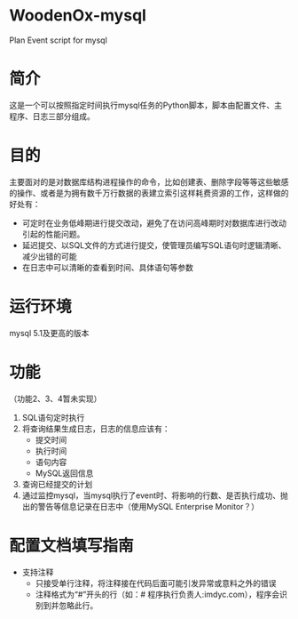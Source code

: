 # WoodenOx-mysql
Plan Event script for mysql
# 简介
这是一个可以按照指定时间执行mysql任务的Python脚本，脚本由配置文件、主程序、日志三部分组成。
# 目的
主要面对的是对数据库结构进程操作的命令，比如创建表、删除字段等等这些敏感的操作、或者是为拥有数千万行数据的表建立索引这样耗费资源的工作，这样做的好处有：
  
  - 可定时在业务低峰期进行提交改动，避免了在访问高峰期时对数据库进行改动引起的性能问题。
  - 延迟提交、以SQL文件的方式进行提交，使管理员编写SQL语句时逻辑清晰、减少出错的可能
  - 在日志中可以清晰的查看到时间、具体语句等参数

# 运行环境
  mysql 5.1及更高的版本

# 功能
（功能2、3、4暂未实现）
1. SQL语句定时执行 
2. 将查询结果生成日志，日志的信息应该有：
   - 提交时间
   - 执行时间
   - 语句内容
   - MySQL返回信息
3. 查询已经提交的计划
4. 通过监控mysql，当mysql执行了event时、将影响的行数、是否执行成功、抛出的警告等信息记录在日志中（使用MySQL Enterprise Monitor？）

# 配置文档填写指南
  - 支持注释
      - 只接受单行注释，将注释接在代码后面可能引发异常或意料之外的错误
      - 注释格式为“#”开头的行（如：# 程序执行负责人:imdyc.com），程序会识别到并忽略此行。
